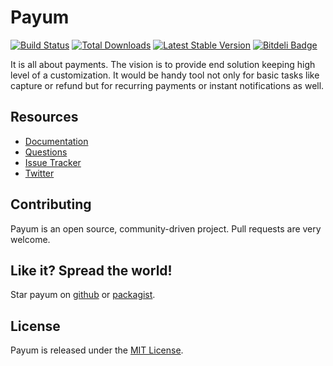 # Payum 
[![Build Status](https://travis-ci.org/Payum/Payum.png?branch=master)](https://travis-ci.org/Payum/Payum) 
[![Total Downloads](https://poser.pugx.org/payum/payum/d/total.png)](https://packagist.org/packages/payum/payum) 
[![Latest Stable Version](https://poser.pugx.org/payum/payum/version.png)](https://packagist.org/packages/payum/payum)
[![Bitdeli Badge](https://d2weczhvl823v0.cloudfront.net/Payum/payum/trend.png)](https://bitdeli.com/free "Bitdeli Badge")

It is all about payments. The vision is to provide end solution keeping high level of a customization.
It would be handy tool not only for basic tasks like capture or refund but for recurring payments or instant notifications as well.

## Resources

* [Documentation](http://payum.forma-dev.com/documentation#Payum)
* [Questions](http://stackoverflow.com/questions/tagged/payum)
* [Issue Tracker](https://github.com/Payum/Payum/issues)
* [Twitter](https://twitter.com/payumphp)

## Contributing

Payum is an open source, community-driven project. Pull requests are very welcome.

## Like it? Spread the world!

Star payum on [github](https://github.com/Payum/Payum) or [packagist](https://packagist.org/packages/payum/payum).

## License

Payum is released under the [MIT License](LICENSE).
